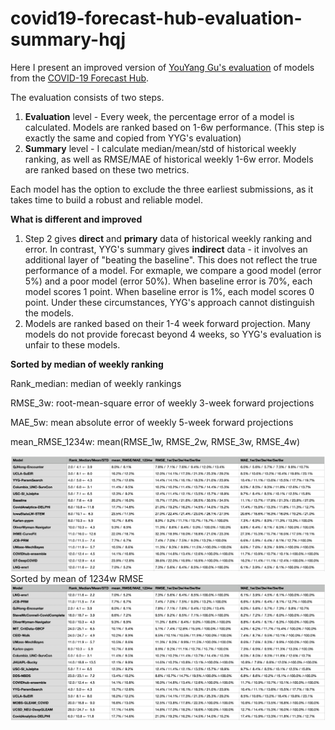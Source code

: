 # covid19-forecast-hub-evaluation-summary-hqj

Here I present an improved version of [YouYang Gu's evaluation](https://github.com/youyanggu/covid19-forecast-hub-evaluation) of models from the [COVID-19 Forecast Hub](https://github.com/reichlab/covid19-forecast-hub).

The evaluation consists of two steps.
1. **Evaluation** level - Every week, the percentage error of a model is calculated. Models are ranked based on 1-6w performance. (This step is exactly the same and copied from YYG's evaluation)
2. **Summary** level - I calculate median/mean/std of historical weekly ranking, as well as RMSE/MAE of historical weekly 1-6w error. Models are ranked based on these two metrics.

Each model has the option to exclude the three earliest submissions, as it takes time to build a robust and reliable model.

**What is different and improved**
1. Step 2 gives **direct** and **primary** data of historical weekly ranking and error. In contrast, YYG's summary gives **indirect** data - it involves an additional layer of "beating the baseline". This does not reflect the true performance of a model. For exmaple, we compare a good model (error 5%) and a poor model (error 50%). When baseline error is 70%, each model scores 1 point. When baseline error is 1%, each model scores 0 point. Under these circumstances, YYG's approach cannot distinguish the models.
2. Models are ranked based on their 1-4 week forward projection. Many models do not provide forecast beyond 4 weeks, so YYG's evaluation is unfair to these models. 

**Sorted by median of weekly ranking**

Rank_median: median of weekly rankings

RMSE_3w: root-mean-square error of weekly 3-week forward projections

MAE_5w: mean absolute error of weekly 5-week forward projections

mean_RMSE_1234w: mean(RMSE_1w, RMSE_2w, RMSE_3w, RMSE_4w)

![Sorted by median of weekly ranking](https://github.com/qjhong/covid19-forecast-hub-evaluation-summary-hqj/blob/main/Rank_Summary.png)
Sorted by mean of 1234w RMSE
![Sorted by mean of 1234w RMSE](https://github.com/qjhong/covid19-forecast-hub-evaluation-summary-hqj/blob/main/Rank_RMSE_Summary.png)
